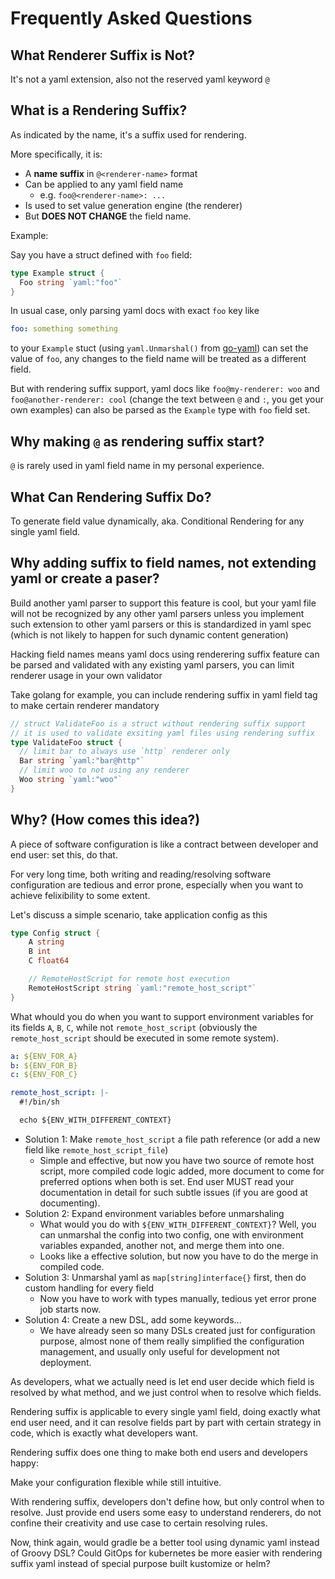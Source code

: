 # Frequently Asked Questions

## What Renderer Suffix is Not?

It's not a yaml extension, also not the reserved yaml keyword `@`

## What is a Rendering Suffix?

As indicated by the name, it's a suffix used for rendering.

More specifically, it is:

- A __name suffix__ in `@<renderer-name>` format
- Can be applied to any yaml field name
  - e.g. `foo@<renderer-name>: ...`
- Is used to set value generation engine (the renderer)
- But __DOES NOT CHANGE__ the field name.

Example:

Say you have a struct defined with `foo` field:

```go
type Example struct {
  Foo string `yaml:"foo"`
}
```

In usual case, only parsing yaml docs with exact `foo` key like

```yaml
foo: something something
```

to your `Example` stuct (using `yaml.Unmarshal()` from [go-yaml](https://github.com/go-yaml/yaml)) can set the value of `foo`, any changes to the field name will be treated as a different field.

But with rendering suffix support, yaml docs like `foo@my-renderer: woo` and `foo@another-renderer: cool` (change the text between `@` and `:`, you get your own examples) can also be parsed as the `Example` type with `foo` field set.

## Why making `@` as rendering suffix start?

`@` is rarely used in yaml field name in my personal experience.

## What Can Rendering Suffix Do?

To generate field value dynamically, aka. Conditional Rendering for any single yaml field.

## Why adding suffix to field names, not extending yaml or create a paser?

Build another yaml parser to support this feature is cool, but your yaml file will not be recognized by any other yaml parsers unless you implement such extension to other yaml parsers or this is standardized in yaml spec (which is not likely to happen for such dynamic content generation)

Hacking field names means yaml docs using renderering suffix feature can be parsed and validated with any existing yaml parsers, you can limit renderer usage in your own validator

Take golang for example, you can include rendering suffix in yaml field tag to make certain renderer mandatory

```go
// struct ValidateFoo is a struct without rendering suffix support
// it is used to validate exsiting yaml files using rendering suffix
type ValidateFoo struct {
  // limit bar to always use `http` renderer only
  Bar string `yaml:"bar@http"`
  // limit woo to not using any renderer
  Woo string `yaml:"woo"`
}
```

## Why? (How comes this idea?)

A piece of software configuration is like a contract between developer and end user: set this, do that.

For very long time, both writing and reading/resolving software configuration are tedious and error prone, especially when you want to achieve felixibility to some extent.

Let's discuss a simple scenario, take application config as this

```go
type Config struct {
    A string
    B int
    C float64

    // RemoteHostScript for remote host execution
    RemoteHostScript string `yaml:"remote_host_script"`
}
```

What whould you do when you want to support environment variables for its fields `A`, `B`, `C`, while not `remote_host_script` (obviously the `remote_host_script` should be executed in some remote system).

```yaml
a: ${ENV_FOR_A}
b: ${ENV_FOR_B}
c: ${ENV_FOR_C}

remote_host_script: |-
  #!/bin/sh

  echo ${ENV_WITH_DIFFERENT_CONTEXT}
```

- Solution 1: Make `remote_host_script` a file path reference (or add a new field like `remote_host_script_file`)
  - Simple and effective, but now you have two source of remote host script, more compiled code logic added, more document to come for preferred options when both is set. End user MUST read your documentation in detail for such subtle issues (if you are good at documenting).
- Solution 2: Expand environment variables before unmarshaling
  - What would you do with `${ENV_WITH_DIFFERENT_CONTEXT}`? Well, you can unmarshal the config into two config, one with environment variables expanded, another not, and merge them into one.
  - Looks like a effective solution, but now you have to do the merge in compiled code.
- Solution 3: Unmarshal yaml as `map[string]interface{}` first, then do custom handling for every field
  - Now you have to work with types manually, tedious yet error prone job starts now.
- Solution 4: Create a new DSL, add some keywords...
  - We have already seen so many DSLs created just for configuration purpose, almost none of them really simplified the configuration management, and usually only useful for development not deployment.

As developers, what we actually need is let end user decide which field is resolved by what method, and we just control when to resolve which fields.

Rendering suffix is applicable to every single yaml field, doing exactly what end user need, and it can resolve fields part by part with certain strategy in code, which is exactly what developers want.

Rendering suffix does one thing to make both end users and developers happy:

Make your configuration flexible while still intuitive.

With rendering suffix, developers don't define how, but only control when to resolve. Just provide end users some easy to understand renderers, do not confine their creativity and use case to certain resolving rules.

Now, think again, would gradle be a better tool using dynamic yaml instead of Groovy DSL? Could GitOps for kubernetes be more easier with rendering suffix yaml instead of special purpose built kustomize or helm?

